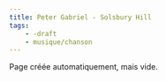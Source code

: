 ```yaml
---
title: Peter Gabriel - Solsbury Hill
tags:
    - -draft
    - musique/chanson
---
```


Page créée automatiquement, mais vide.
